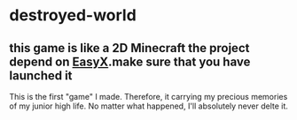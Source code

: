 # destroyed-world
this game is like a 2D Minecraft
the project depend on [EasyX](https://easyx.cn/).make sure that you have launched it
---
This is the first "game" I made. Therefore, it carrying my precious memories of my junior high life. No matter what happened, I'll absolutely never delte it.
